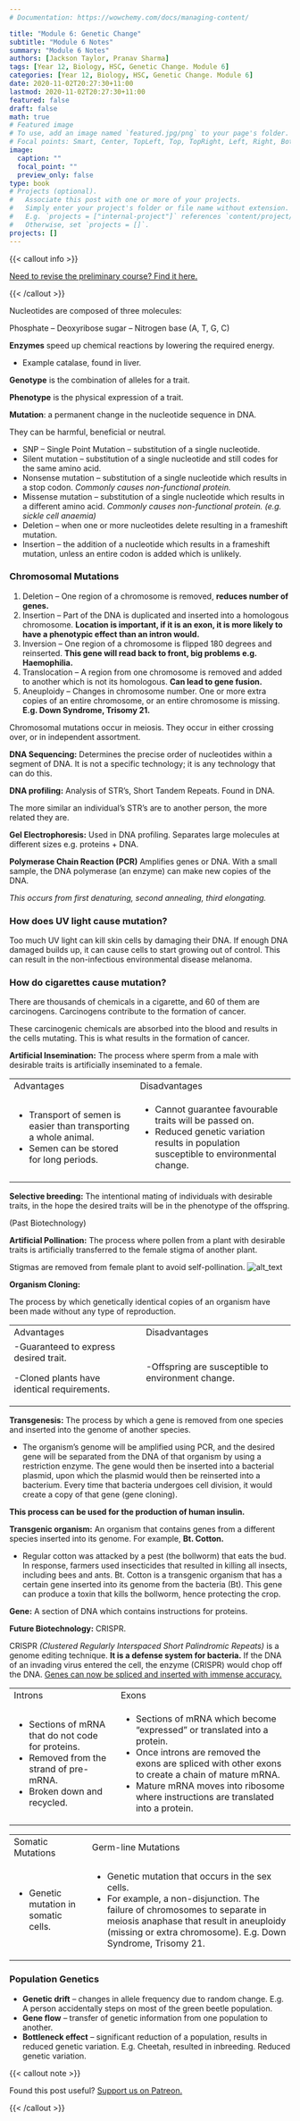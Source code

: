 ```yaml
---
# Documentation: https://wowchemy.com/docs/managing-content/

title: "Module 6: Genetic Change"
subtitle: "Module 6 Notes"
summary: "Module 6 Notes"
authors: [Jackson Taylor, Pranav Sharma]
tags: [Year 12, Biology, HSC, Genetic Change. Module 6]
categories: [Year 12, Biology, HSC, Genetic Change. Module 6]
date: 2020-11-02T20:27:30+11:00
lastmod: 2020-11-02T20:27:30+11:00
featured: false
draft: false
math: true
# Featured image
# To use, add an image named `featured.jpg/png` to your page's folder.
# Focal points: Smart, Center, TopLeft, Top, TopRight, Left, Right, BottomLeft, Bottom, BottomRight.
image:
  caption: ""
  focal_point: ""
  preview_only: false
type: book
# Projects (optional).
#   Associate this post with one or more of your projects.
#   Simply enter your project's folder or file name without extension.
#   E.g. `projects = ["internal-project"]` references `content/project/deep-learning/index.md`.
#   Otherwise, set `projects = []`.
projects: []
---
```


{{< callout info >}}

[Need to revise the preliminary course? Find it here.](/post/biology-prelim-complete/)

{{< /callout >}}

Nucleotides are composed of three molecules:

Phosphate – Deoxyribose sugar – Nitrogen base (A, T, G, C)

**Enzymes** speed up chemical reactions by lowering the required energy.

*   Example catalase, found in liver.

**Genotype** is the combination of alleles for a trait.

**Phenotype** is the physical expression of a trait.

**Mutation**: a permanent change in the nucleotide sequence in DNA.

They can be harmful, beneficial or neutral.



*   SNP – Single Point Mutation – substitution of a single nucleotide.
*   Silent mutation – substitution of a single nucleotide and still codes for the same amino acid.
*   Nonsense mutation – substitution of a single nucleotide which results in a stop codon. _Commonly causes non-functional protein._
*   Missense mutation – substitution of a single nucleotide which results in a different amino acid. _Commonly causes non-functional protein. (e.g. sickle cell anaemia)_
*   Deletion – when one or more nucleotides delete resulting in a frameshift mutation.
*   Insertion – the addition of a nucleotide which results in a frameshift mutation, unless an entire codon is added which is unlikely.


### Chromosomal Mutations

1.  Deletion – One region of a chromosome is removed, **reduces number of genes.**
2.  Insertion – Part of the DNA is duplicated and inserted into a homologous chromosome. **Location is important, if it is an exon, it is more likely to have a phenotypic effect than an intron would.**
3.  Inversion – One region of a chromosome is flipped 180 degrees and reinserted. **This gene will read back to front, big problems e.g. Haemophilia.**
4.  Translocation – A region from one chromosome is removed and added to another which is not its homologous. **Can lead to gene fusion.**
5.  Aneuploidy – Changes in chromosome number. One or more extra copies of an entire chromosome, or an entire chromosome is missing. **E.g. Down Syndrome, Trisomy 21.**


Chromosomal mutations occur in meiosis. They occur in either crossing over, or in independent assortment.

**DNA Sequencing:** Determines the precise order of nucleotides within a segment of DNA. It is not a specific technology; it is any technology that can do this.

**DNA profiling:** Analysis of STR’s, Short Tandem Repeats. Found in DNA.

The more similar an individual’s STR’s are to another person, the more related they are.

**Gel Electrophoresis:** Used in DNA profiling. Separates large molecules at different sizes e.g. proteins + DNA.

**Polymerase Chain Reaction (PCR)** Amplifies genes or DNA. With a small sample, the DNA polymerase (an enzyme) can make new copies of the DNA.



_This occurs from first denaturing, second annealing, third elongating._


### How does UV light cause mutation?

Too much UV light can kill skin cells by damaging their DNA. If enough DNA damaged builds up, it can cause cells to start growing out of control. This can result in the non-infectious environmental disease melanoma.


### How do cigarettes cause mutation?

There are thousands of chemicals in a cigarette, and 60 of them are carcinogens. Carcinogens contribute to the formation of cancer.

These carcinogenic chemicals are absorbed into the blood and results in the cells mutating. This is what results in the formation of cancer.

**Artificial Insemination:** The process where sperm from a male with desirable traits is artificially inseminated to a female.


<table>
  <tr>
   <td>Advantages
   </td>
   <td>Disadvantages
   </td>
  </tr>
  <tr>
   <td>
<ul><li>Transport of semen is easier than transporting a whole animal.
<li>Semen can be stored for long periods.
</li>
</ul>
   </td>
   <td>

<ul><li>Cannot guarantee favourable traits will be passed on.
<li>Reduced genetic variation results in population susceptible to environmental change.
</li>
</ul>
   </td>
  </tr>
</table>

**Selective breeding:** The intentional mating of individuals with desirable traits, in the hope the desired traits will be in the phenotype of the offspring.

(Past Biotechnology)

**Artificial Pollination:** The process where pollen from a plant with desirable traits is artificially transferred to the female stigma of another plant.

Stigmas are removed from female plant to avoid self-pollination.
![alt_text](/courses/biology-hsc/images/image1.png "image_tooltip")


**Organism Cloning:**

The process by which genetically identical copies of an organism have been made without any type of reproduction.


<table>
  <tr>
   <td>Advantages
   </td>
   <td>Disadvantages
   </td>
  </tr>
  <tr>
   <td>-Guaranteed to express desired trait.
<p>
-Cloned plants have identical requirements.
   </td>
   <td>-Offspring are susceptible to environment change.
   </td>
  </tr>
</table>


**Transgenesis:** The process by which a gene is removed from one species and inserted into the genome of another species.



*   The organism’s genome will be amplified using PCR, and the desired gene will be separated from the DNA of that organism by using a restriction enzyme. The gene would then be inserted into a bacterial plasmid, upon which the plasmid would then be reinserted into a bacterium. Every time that bacteria undergoes cell division, it would create a copy of that gene (gene cloning).

**This process can be used for the production of human insulin.**

**Transgenic organism:** An organism that contains genes from a different species inserted into its genome. For example, **Bt. Cotton.**



*   Regular cotton was attacked by a pest (the bollworm) that eats the bud. In response, farmers used insecticides that resulted in killing all insects, including bees and ants. Bt. Cotton is a transgenic organism that has a certain gene inserted into its genome from the bacteria (Bt). This gene can produce a toxin that kills the bollworm, hence protecting the crop.

**Gene:** A section of DNA which contains instructions for proteins.

**Future Biotechnology:** CRISPR.

CRISPR _(Clustered Regularly Interspaced Short Palindromic Repeats)_ is a genome editing technique. **It is a defense system for bacteria.** If the DNA of an invading virus entered the cell, the enzyme (CRISPR) would chop off the DNA. <span style="text-decoration:underline;">Genes can now be spliced and inserted with immense accuracy.</span>


<table>
  <tr>
   <td>Introns
   </td>
   <td>Exons
   </td>
  </tr>
  <tr>
   <td>
<ul>

<li>Sections of mRNA that do not code for proteins.

<li>Removed from the strand of pre-mRNA.

<li>Broken down and recycled.
</li>
</ul>
   </td>
   <td>
<ul>

<li>Sections of mRNA which become “expressed” or translated into a protein.

<li>Once introns are removed the exons are spliced with other exons to create a chain of mature mRNA.

<li>Mature mRNA moves into ribosome where instructions are translated into a protein.
</li>
</ul>
   </td>
  </tr>
</table>



<table>
  <tr>
   <td>Somatic Mutations
   </td>
   <td>Germ-line Mutations
   </td>
  </tr>
  <tr>
   <td>
<ul>

<li>Genetic mutation in somatic cells.
</li>
</ul>
   </td>
   <td>
<ul>

<li>Genetic mutation that occurs in the sex cells.

<li>For example, a non-disjunction. The failure of chromosomes to separate in meiosis anaphase that result in aneuploidy (missing or extra chromosome). E.g. Down Syndrome, Trisomy 21.
</li>
</ul>
   </td>
  </tr>
</table>



### Population Genetics



*   **Genetic drift** – changes in allele frequency due to random change. E.g. A person accidentally steps on most of the green beetle population.
*   **Gene flow** – transfer of genetic information from one population to another.
*   **Bottleneck effect** – significant reduction of a population, results in reduced genetic variation. E.g. Cheetah, resulted in inbreeding. Reduced genetic variation.

{{< callout note >}}

Found this post useful? [Support us on Patreon.](https://patreon.com/schoolnotes)

{{< /callout >}}
